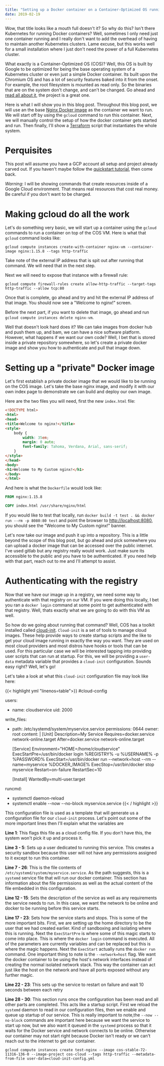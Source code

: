 ```yaml
---
title: "Setting up a Docker container on a Container-Optimized OS running on the Google Cloud"
date: 2019-02-19
---
```


Wow, that title looks like a mouth full doesn't it? So why do this? Isn't there Kubernetes for running Docker containers? Well, sometimes I only need just one container running and I really don't want to add the overhead of having to maintain another Kubernetes clusters. Lame excuse, but this works well for a small installation where I just don't need the power of a full Kubernetes cluster.

What exactly is a Container-Optimized OS (COS)? Well, this OS is built by Google to be optimized for being the base operating system of a Kubernetes cluster or even just a simple Docker container. Its built upon the Chromium OS and has a lot of security features baked into it from the onset. For example, the root filesystem is mounted as read only. So the binaries that are on the system don't change, and can't be changed. Go ahead and [read all about it](https://cloud.google.com/container-optimized-os/docs/), the project is a great one.

Here is what I will show you in this blog post. Throughout this blog post, we will use an the base [Nginx Docker image](https://hub.docker.com/_/nginx) as the container we want to run. We will start off by using the `gcloud` command to run this container. Next, we will manually control the setup of how the docker container gets started and run. Then finally, I'll show a [Terraform](https://www.terraform.io/) script that instantiates the whole system.

# Perquisites
This post will assume you have a GCP account all setup and project already carved out. If you haven't maybe follow the [quickstart tutorial](https://cloud.google.com/compute/docs/quickstart-linux), then come back.

*Warning*: I will be showing commands that create resources inside of a Google Cloud environment. That means real resources that cost real money. Be careful if you don't want to be charged.

# Making gcloud do all the work
Let's do something very basic, we will start up a container using the `gcloud` commands to run a container on top of the COS VM. Here is what that `gcloud` command looks like:

```
gcloud compute instances create-with-container nginx-vm --container-image nginx:1.15.8 --tags http-traffic
```

Take note of the external IP address that is spit out after running that command. We will need that in the next step.

Next we will need to expose that instance with a firewall rule:

```
gcloud compute firewall-rules create allow-http-traffic --target-tags http-traffic --allow tcp:80
```

Once that is complete, go ahead and try and hit the external IP address of that image. You should now see a "Welcome to nginx!" screen.

Before the next part, if you want to delete that image, go ahead and run `gcloud compute instances delete nginx-vm`.

Well that doesn't look hard does it? We can take images from docker hub and push them up, and bam, we can have a nice software platform. However, what happens if we want our own code? Well, I bet that is stored inside a private repository somewhere, so let's create a private docker image and show you how to authenticate and pull that image down.

# Setting up a "private" Docker image

Let's first establish a private docker image that we would like to be running on the COS image. Let's take the base nginx image, and modify it with our own index page to demonstrate we can build and deploy our own image.

Here are the two files you will need, first the new `index.html` file:

```html
<!DOCTYPE html>
<html>
<head>
<title>Welcome to nginx!</title>
<style>
    body {
        width: 35em;
        margin: 0 auto;
        font-family: Tahoma, Verdana, Arial, sans-serif;
    }
</style>
</head>
<body>
<h1>Welcome to My Custom nginx!</h1>
</body>
</html>
```

And here is what the `Dockerfile` would look like:

```Dockerfile
FROM nginx:1.15.8

COPY index.html /usr/share/nginx/html
```

If you would like to test that locally, run `docker build -t test . && docker run --rm -p 8080:80 test` and point the browser to [http://localhost:8080](http://localhost:8080), you should see the "Welcome to My Custom nginx!" banner.

Let's now take our image and push it up into a repository. This is a little beyond the scope of this blog post, but go ahead and pick somewhere you can upload a docker image that can be accessed over the public internet. I've used gitlab but any registry really would work. Just make sure its accessible to the public and you have to be authenticated. If you need help with that part, reach out to me and I'll attempt to assist.

# Authenticating with the registry

Now that we have our image up in a registry, we need some way to authenticate with that registry on our VM. If you were doing this locally, I bet you ran a `docker login` command at some point to get authenticated with that registry. Well, thats exactly what we are going to do with this VM as well.

So how do we going about running that command? Well, COS has a toolkit installed called [cloud-init](https://cloudinit.readthedocs.io/en/latest/). `Cloud-init` is a set of tools to manage cloud images. These help provide ways to create startup scripts and the like to get your cloud image running in exactly the way you want. They are used on most cloud providers and most distros have hooks or tools that can be used. For this particular case we will be interested tapping into providing user scripts that can run at startup. For this, we will be providing a `user-data` metadata variable that provides a `cloud-init` configuration. Sounds easy right? Well, let's go!

Let's take a look at what this `cloud-init` configuration file may look like here:

{{< highlight yml "linenos=table">}}
#cloud-config

users:
- name: cloudservice
  uid: 2000

write_files:
- path: /etc/systemd/system/myservice.service
  permissions: 0644
  owner: root
  content: |
    [Unit]
    Description=My Service
    Requires=docker.service network-online.target
    After=docker.service network-online.target

    [Service]
    Environment="HOME=/home/cloudservice"
    ExecStartPre=/usr/bin/docker login %REGISTRY% -u %USERNAME% -p %PASSWORD%
    ExecStart=/usr/bin/docker run --network=host --rm --name=myservice %DOCKER_IMAGE%
    ExecStop=/usr/bin/docker stop myservice
    Restart=on-failure
    RestartSec=10

    [Install]
    WantedBy=multi-user.target

runcmd:
- systemctl daemon-reload
- systemctl enable --now --no-block myservice.service
{{< / highlight >}}

This configuration file is used as a template that will generate us a configuration file for our `cloud-init` process. Let's point out some of the more important lines then I'll explain what the variables are

**Line 1**: This flags this file as a cloud config file. If you don't have this, the system won't pick it up and process it.

**Line 3 - 5**: Sets up a user dedicated to running this service. This creates a security sandbox because this user will not have any permissions assigned to it except to run this container.

**Line 7 - 26**: This is the file contents of `/etc/systemd/system/myservice.service`. As the path suggests, this is a `systemd` service file that will run our docker container. This section has information about the file permissions as well as the actual content of the file embedded in this configuration.

**Line 12 - 15**: Sets the description of the service as well as any requirements the service needs to run. In this case, we want the network to be online and docker to be running before this service starts.

**Line 17 - 23**: Sets how the service starts and stops. This is some of the more important bits. First, we are setting up the home directory to be the user that we had created earlier. Kind of sandboxing and isolating where this is running. Next the `ExecStartPre` is where some of this magic starts to come into place. This is where the `docker login` command is executed. All of the parameters are currently variables and can be replaced but this is where the magic happens. Next the `ExecStart` actually runs the `docker run` command. One important thing to note is the `--network=host` flag. We want the docker container to be using the host's network interfaces instead of creating the normal isolated network stack. This way the container can act just like the host on the network and have all ports exposed without any further magic.

**Line 22 - 23**: This sets up the service to restart on failure and wait 10 seconds between each retry

**Line 28 - 30**: This section runs once the configuration has been read and all other parts are completed. This acts like a startup script. First we reload the `systemd` daemon to read in our configuration files, then we enable and queue up startup of our service. This is really important to note,the `--now --no-block` commands are important here because we want the service to start up now, but we also want it queued in the `systemd` process so that it waits for the Docker service and network connects to be online. Otherwise our container may not start right because Docker isn't ready or we can't reach out to the internet to get our container.

```
gcloud compute instances create test-nginx --image cos-stable-72-11316-136-0 --image-project cos-cloud --tags http-traffic --metadata-from-file user-data=cloud-init-config.yml
```
